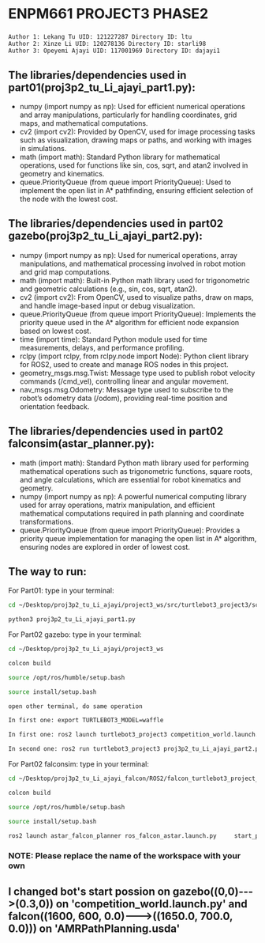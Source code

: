 # ENPM661 PROJECT3 PHASE2
### 
    Author 1: Lekang Tu UID: 121227287 Directory ID: ltu
    Author 2: Xinze Li UID: 120278136 Directory ID: starli98
    Author 3: Opeyemi Ajayi UID: 117001969 Directory ID: dajayi1

## The libraries/dependencies used in part01(proj3p2_tu_Li_ajayi_part1.py):

- numpy (import numpy as np): Used for efficient numerical operations and array manipulations, particularly for handling coordinates, grid maps, and mathematical computations.
- cv2 (import cv2): Provided by OpenCV, used for image processing tasks such as visualization, drawing maps or paths, and working with images in simulations.
- math (import math): Standard Python library for mathematical operations, used for functions like sin, cos, sqrt, and atan2 involved in geometry and kinematics.
- queue.PriorityQueue (from queue import PriorityQueue): Used to implement the open list in A* pathfinding, ensuring efficient selection of the node with the lowest cost.


## The libraries/dependencies used in part02 gazebo(proj3p2_tu_Li_ajayi_part2.py):

- numpy (import numpy as np): Used for numerical operations, array manipulations, and mathematical processing involved in robot motion and grid map computations.
- math (import math): Built-in Python math library used for trigonometric and geometric calculations (e.g., sin, cos, sqrt, atan2).
- cv2 (import cv2): From OpenCV, used to visualize paths, draw on maps, and handle image-based input or debug visualization.
- queue.PriorityQueue (from queue import PriorityQueue): Implements the priority queue used in the A* algorithm for efficient node expansion based on lowest cost.
- time (import time): Standard Python module used for time measurements, delays, and performance profiling.
- rclpy (import rclpy, from rclpy.node import Node): Python client library for ROS2, used to create and manage ROS nodes in this project.
- geometry_msgs.msg.Twist: Message type used to publish robot velocity commands (/cmd_vel), controlling linear and angular movement.
- nav_msgs.msg.Odometry: Message type used to subscribe to the robot’s odometry data (/odom), providing real-time position and orientation feedback.

## The libraries/dependencies used in part02 falconsim(astar_planner.py):
- math (import math): Standard Python math library used for performing mathematical operations such as trigonometric functions, square roots, and angle calculations, which are essential for robot kinematics and geometry.
- numpy (import numpy as np): A powerful numerical computing library used for array operations, matrix manipulation, and efficient mathematical computations required in path planning and coordinate transformations.
- queue.PriorityQueue (from queue import PriorityQueue): Provides a priority queue implementation for managing the open list in A* algorithm, ensuring nodes are explored in order of lowest cost.


## The way to run:

For Part01:
type in your terminal: 

```sh
cd ~/Desktop/proj3p2_tu_Li_ajayi/project3_ws/src/turtlebot3_project3/scripts
```
```sh
python3 proj3p2_tu_Li_ajayi_part1.py
```

For Part02 gazebo:
type in your terminal:
```sh
cd ~/Desktop/proj3p2_tu_Li_ajayi/project3_ws
```
```sh
colcon build
```
```sh
source /opt/ros/humble/setup.bash
```
```sh
source install/setup.bash
```
```sh
open other terminal, do same operation
```
```sh
In first one: export TURTLEBOT3_MODEL=waffle
```
```sh
In first one: ros2 launch turtlebot3_project3 competition_world.launch.py
```
```sh
In second one: ros2 run turtlebot3_project3 proj3p2_tu_Li_ajayi_part2.py
```

For Part02 falconsim:
type in your terminal:
```sh
cd ~/Desktop/proj3p2_tu_Li_ajayi_falcon/ROS2/falcon_turtlebot3_project_ws
```
```sh
colcon build
```
```sh
source /opt/ros/humble/setup.bash
```
```sh
source install/setup.bash
```
```sh
ros2 launch astar_falcon_planner ros_falcon_astar.launch.py     start_position:="[0.5,1.5,0.0]"     end_position:="[5.0,1.5,0.0]"     robot_radius:=0.105     clearance:=0.10     delta_time:=0.1     wheel_radius:=0.033     wheel_distance:=0.16     rpms:="[60.0,30.0]"
```
### NOTE: Please replace the name of the workspace with your own
## I changed bot's start possion on gazebo((0,0)--->(0.3,0)) on 'competition_world.launch.py' and falcon((1600, 600, 0.0)--->((1650.0, 700.0, 0.0))) on 'AMRPathPlanning.usda'
